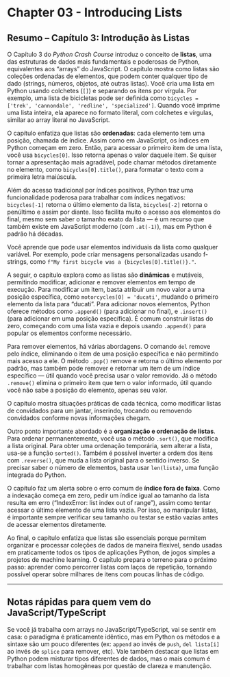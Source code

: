 # Chapter 03 - Introducing Lists

## **Resumo – Capítulo 3: Introdução às Listas**

O Capítulo 3 do *Python Crash Course* introduz o conceito de **listas**, uma das estruturas de dados mais fundamentais e poderosas de Python, equivalentes aos “arrays” do JavaScript. O capítulo mostra como listas são coleções ordenadas de elementos, que podem conter qualquer tipo de dado (strings, números, objetos, até outras listas). Você cria uma lista em Python usando colchetes (`[]`) e separando os itens por vírgula. Por exemplo, uma lista de bicicletas pode ser definida como `bicycles = ['trek', 'cannondale', 'redline', 'specialized']`. Quando você imprime uma lista inteira, ela aparece no formato literal, com colchetes e vírgulas, similar ao array literal no JavaScript.

O capítulo enfatiza que listas são **ordenadas**: cada elemento tem uma posição, chamada de índice. Assim como em JavaScript, os índices em Python começam em zero. Então, para acessar o primeiro item de uma lista, você usa `bicycles[0]`. Isso retorna apenas o valor daquele item. Se quiser tornar a apresentação mais agradável, pode chamar métodos diretamente no elemento, como `bicycles[0].title()`, para formatar o texto com a primeira letra maiúscula.

Além do acesso tradicional por índices positivos, Python traz uma funcionalidade poderosa para trabalhar com índices negativos: `bicycles[-1]` retorna o último elemento da lista, `bicycles[-2]` retorna o penúltimo e assim por diante. Isso facilita muito o acesso aos elementos do final, mesmo sem saber o tamanho exato da lista — é um recurso que também existe em JavaScript moderno (com `.at(-1)`), mas em Python é padrão há décadas.

Você aprende que pode usar elementos individuais da lista como qualquer variável. Por exemplo, pode criar mensagens personalizadas usando f-strings, como `f"My first bicycle was a {bicycles[0].title()}."`.

A seguir, o capítulo explora como as listas são **dinâmicas** e mutáveis, permitindo modificar, adicionar e remover elementos em tempo de execução. Para modificar um item, basta atribuir um novo valor a uma posição específica, como `motorcycles[0] = 'ducati'`, mudando o primeiro elemento da lista para “ducati”. Para adicionar novos elementos, Python oferece métodos como `.append()` (para adicionar no final), e `.insert()` (para adicionar em uma posição específica). É comum construir listas do zero, começando com uma lista vazia e depois usando `.append()` para popular os elementos conforme necessário.

Para remover elementos, há várias abordagens. O comando `del` remove pelo índice, eliminando o item de uma posição específica e não permitindo mais acesso a ele. O método `.pop()` remove e retorna o último elemento por padrão, mas também pode remover e retornar um item de um índice específico — útil quando você precisa usar o valor removido. Já o método `.remove()` elimina o primeiro item que tem o valor informado, útil quando você não sabe a posição do elemento, apenas seu valor.

O capítulo mostra situações práticas de cada técnica, como modificar listas de convidados para um jantar, inserindo, trocando ou removendo convidados conforme novas informações chegam.

Outro ponto importante abordado é a **organização e ordenação de listas**. Para ordenar permanentemente, você usa o método `.sort()`, que modifica a lista original. Para obter uma ordenação temporária, sem alterar a lista, usa-se a função `sorted()`. Também é possível inverter a ordem dos itens com `.reverse()`, que muda a lista original para o sentido inverso. Se precisar saber o número de elementos, basta usar `len(lista)`, uma função integrada do Python.

O capítulo faz um alerta sobre o erro comum de **índice fora de faixa**. Como a indexação começa em zero, pedir um índice igual ao tamanho da lista resulta em erro (“IndexError: list index out of range”), assim como tentar acessar o último elemento de uma lista vazia. Por isso, ao manipular listas, é importante sempre verificar seu tamanho ou testar se estão vazias antes de acessar elementos diretamente.

Ao final, o capítulo enfatiza que listas são essenciais porque permitem organizar e processar coleções de dados de maneira flexível, sendo usadas em praticamente todos os tipos de aplicações Python, de jogos simples a projetos de machine learning. O capítulo prepara o terreno para o próximo passo: aprender como percorrer listas com laços de repetição, tornando possível operar sobre milhares de itens com poucas linhas de código.

---

## Notas rápidas para quem vem do JavaScript/TypeScript

Se você já trabalha com arrays no JavaScript/TypeScript, vai se sentir em casa: o paradigma é praticamente idêntico, mas em Python os métodos e a sintaxe são um pouco diferentes (ex: `append` ao invés de `push`, `del lista[i]` ao invés de `splice` para remover, etc). Vale também destacar que listas em Python podem misturar tipos diferentes de dados, mas o mais comum é trabalhar com listas homogêneas por questão de clareza e manutenção.




